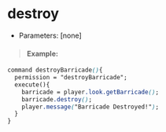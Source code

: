 # destroy

* Parameters: \[none\]

> #### Example:

```css
command destroyBarricade(){
  permission = "destroyBarricade";
  execute(){
    barricade = player.look.getBarricade();
    barricade.destroy();
    player.message("Barricade Destroyed!");
  }
}
```

